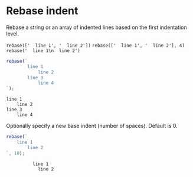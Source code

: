 # Rebase indent
Rebase a string or an array of indented lines based on the first indentation level. 

`rebase(['  line 1', '  line 2'])`
`rebase(['  line 1', '  line 2'], 4)`
`rebase('  line 1\n  line 2')`

```js
rebase(`
        line 1
            line 2
        line 3
            line 4
`);
```

```text
line 1
    line 2
line 3
    line 4
```

Optionally specify a new base indent (number of spaces). Default is 0.

```js
rebase(`
    line 1
        line 2
`, 10);
```

```text
          line 1
            line 2
```